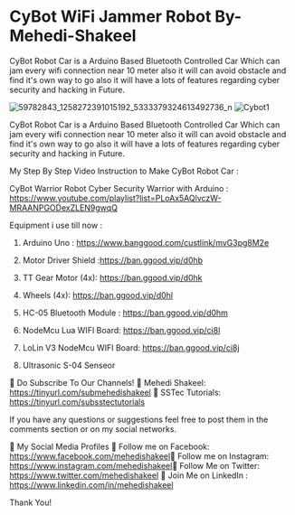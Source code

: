 # CyBot WiFi Jammer Robot By-Mehedi-Shakeel
CyBot Robot Car is a Arduino Based Bluetooth Controlled Car Which can jam every wifi connection near 10 meter also it will can avoid obstacle and find it's own way to go also it will have a lots of features regarding cyber security and hacking in Future.


![59782843_1258272391015192_5333379324613492736_n](https://user-images.githubusercontent.com/26013128/57573583-d7004880-744b-11e9-985e-4aa356ee2cc6.jpg)
![Cybot1](https://user-images.githubusercontent.com/26013128/57453014-13cf1280-7287-11e9-82b9-f4b1eee525ec.PNG)

CyBot Robot Car is a Arduino Based Bluetooth Controlled Car Which can jam every wifi connection near 10 meter also it will can avoid obstacle and find it's own way to go also it will  have a lots of features regarding cyber security and hacking in Future.


My Step By Step Video Instruction to Make CyBot Robot Car : 

CyBot Warrior Robot Cyber Security Warrior with Arduino  : https://www.youtube.com/playlist?list=PLoAx5AQlvczW-MRAANPGODexZLEN9gwqQ

Equipment i use till now : 

1) Arduino Uno : https://www.banggood.com/custlink/mvG3pg8M2e

2) Motor Driver Shield :https://ban.ggood.vip/d0hb

4) TT Gear Motor (4x): https://ban.ggood.vip/d0hk

3) Wheels (4x): https://ban.ggood.vip/d0hl

5) HC-05 Bluetooth Module  : https://ban.ggood.vip/d0hm

6) NodeMcu Lua WIFI Board: https://ban.ggood.vip/ci8l

7) LoLin V3 NodeMcu  WIFI Board:  https://ban.ggood.vip/ci8j

8) Ultrasonic S-04 Senseor 


🔴 Do Subscribe To Our Channels!
🔗 Mehedi Shakeel: https://tinyurl.com/submehedishakeel
🔗 SSTec Tutorials: https://tinyurl.com/subsstectutorials

If you have any questions or suggestions feel free to post them in the comments section or on my social networks.

🔴 My Social Media Profiles
🔗 Follow me on Facebook: https://www.facebook.com/mehedishakeel​
🔗 Follow me on Instagram: https://www.instagram.com/mehedishakeel​
🔗 Follow Me on Twitter: https://www.twitter.com/mehedishakeel
🔗 Join Me on LinkedIn : https://www.linkedin.com/in/mehedishakeel

Thank You!

